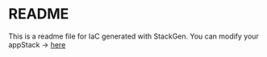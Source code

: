 # README
This is a readme file for IaC generated with StackGen.
You can modify your appStack -> [here](http://main.dev.stackgen.com/appstacks/46dd79c0-7431-404a-8449-f97e43503cc3)
